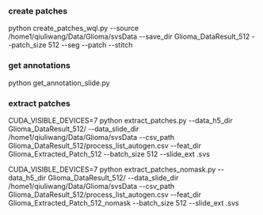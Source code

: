 ### create patches
python create_patches_wql.py --source /home1/qiuliwang/Data/Glioma/svsData --save_dir Glioma_DataResult_512 --patch_size 512 --seg --patch --stitch

### get annotations
python get_annotation_slide.py

### extract patches
CUDA_VISIBLE_DEVICES=7 python extract_patches.py --data_h5_dir Glioma_DataResult_512/ --data_slide_dir /home1/qiuliwang/Data/Glioma/svsData --csv_path Glioma_DataResult_512/process_list_autogen.csv --feat_dir Glioma_Extracted_Patch_512 --batch_size 512 --slide_ext .svs

CUDA_VISIBLE_DEVICES=7 python extract_patches_nomask.py --data_h5_dir Glioma_DataResult_512/ --data_slide_dir /home1/qiuliwang/Data/Glioma/svsData --csv_path Glioma_DataResult_512/process_list_autogen.csv --feat_dir Glioma_Extracted_Patch_512_nomask --batch_size 512 --slide_ext .svs
